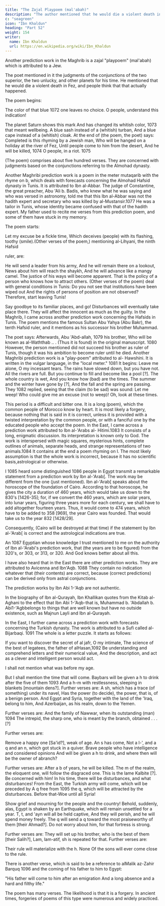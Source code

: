 ```yaml
---
title: "The Zajal Playpoem (mal'abah)"
description: "The author mentioned that he would die a violent death in Fez, and people think that that actually happened"
c: "seagreen"
icon: "Ibn Khaldun"
heading: "Part 52"
weight: 154
writer:
  name: Ibn Khaldun
  url: https://en.wikipedia.org/wiki/Ibn_Khaldun
---
```



Another prediction work in the Maghrib is a zajal "playpoem" (mal'abah) <!-- 1071 --> which is attributed to a Jew. 

The poet mentioned in it the judgments of the conjunctions of the two superior, the two unlucky, and other
planets for his time. He mentioned that he would die a violent death in Fez, and people think that that actually happened. 

The poem begins:

The color of that blue 1072 one leaves no choice. O people, understand this indication! 

The planet Saturn shows this mark
And has changed its whitish color, 1073 that meant wellbeing.
A blue sash instead of a (whitish) turban,
And a blue cape instead of a (whitish) cloak.
At the end of (the poem, the poet) says:
Completed is this rhyming by a Jewish man,
Who will be hanged on a holiday at the river of Fez,
Until people come to him from the desert,
And he will be killed, 1074 O people, in a riot. 1075

(The poem) comprises about five hundred verses. They are concerned with judgments based on the conjunctions referring to the Almohad dynasty.

Another Maghribi prediction work is a poem in the meter mutaqarib with the rhyme on b, which deals with forecasts concerning the Almohad Hafsid dynasty in Tunis. It is attributed to Ibn al-Abbar. The judge of Constantine, the great preacher,
Abu 'Ali b. Badis, <!-- 1076 --> who knew what he was saying and who was versed in astronomy, told me that this Ibn al-Abbar was not the hadith expert and secretary who was killed by al-Mustansir.1077 He was a tailor in Tunis, whose identity became confused with that of the hadith expert. My father used to recite me verses
from this prediction poem, and some of them have stuck in my memory. 

The poem starts:

Let my excuse be a fickle time,
Which deceives (people) with its flashing, toothy (smile).(Other verses of the poem,) mentioning al-Lihyani, the ninth Hafsid
<!-- 1078 --> ruler, are:

He will send a leader from his army,
And he will remain there on a lookout,
News about him will reach the shaykh,
And he will advance like a mangy camel.
The justice of his ways will become apparent.
That is the policy of a person who knows how to attract others.
(Other verses of the poem) deal with general conditions in Tunis:
Do you not see that institutions have been wiped out
And the rights of persons of position are not observed?
Therefore, start leaving Tunis!

Say goodbye to its familiar places, and go!
Disturbances will eventually take place there.
They will affect the innocent as much as the guilty.
In the Maghrib, I came across another prediction work concerning the
Hafsids in Tunis. The poem mentions the famous Sultan Abu Yahya (Abu Bakr), the
tenth Hafsid ruler, and it mentions as his successor his brother Muhammad. 

The poet says:
Afterwards, Abu 'Abd-allah, 1079 his brother,
Who will be known as al-Waththab .. .
(Thus it is found) in the original manuscript. 1080 However, the person
mentioned did not succeed his brother as ruler of Tunis, though it was his ambition
to become ruler until he died.
Another Maghribi prediction work is a "play-poem" attributed to al-
Hawshini. It is written in the vulgar language, in the "local meter." 1081 It begins:
Leave me alone, O my incessant tears.
The rains have slowed down, but you have not.
All the rivers are full.
But you continue to fill and become like a pool [?].
The whole country is wet,
And you know how (bad) are the times.
The summer and the winter have gone by [?],
And the fall and the spring are passing.
They 1082 replied, seeing that the claim (to be sad) was sound:
Let me weep! Who could give me an excuse (not to weep)!
Oh, look at these times.

This period is a difficult and bitter one.
It is a long (poem), which the common people of Morocco know by heart. It
is most likely a forgery, because nothing that is said in it is correct, unless it is
provided with a twisted interpretation by the common people, or with a fanciful one
by the educated people who accept the poem.
In the East, I came across a prediction work attributed to Ibn al-'Arabs al-
Hitimi.1083 It consists of a long, enigmatic discussion. Its interpretation is known
only to God. The work is interspersed with magic squares, mysterious hints,
complete outlines of animals, separate heads, and strange representations of two
animals.1084 It contains at the end a poem rhyming on l. The most likely
assumption is that the whole work is incorrect, because it has no scientific basis,astrological or otherwise.

I 1085 heard some distinguished 1086 people in Egypt transmit a remarkable statement from a prediction work by Ibn al-'Arab[. The work may be different from the one (just mentioned). Ibn al-'Arab[ speaks about the horoscope of the foundation
of Cairo. According to that horoscope, he gives the city a duration of 460 years, which would take us down to the 830's [1426-35]; for, if we convert the 460 years, which are solar years, into lunar years, figuring three years more for each century,
we shall have to add altogether fourteen years. Thus, it would come to 474 years, which have to be added to 358 [969], the year Cairo was founded. That would take us to the year 832 [1428/29]. 

Consequently, (Cairo will be destroyed at that time) if the statement by Ibn al-'Arab[ is correct and the astrological indications are true.

An 1087 Egyptian whose knowledge I trust mentioned to me on the authority of Ibn al-'Arabi's prediction work, that (the years are to be figured) from the 320's, or 303, or 313, or 320. And God knows better about all this.

I have also heard that in the East there are other prediction works. They are attributed to Avicenna and Ibn'Aqb. 1088 They contain no indication whatever that (their contents) are correct, because (correct predictions) can be derived only from astral conjunctions.

The <!-- 1089 --> prediction works by Ibn Abi 1-'Aqb are not authentic. 

In the biography of Ibn al-Qurayah, Ibn Khallikan quotes from the Kitab al-Aghani to the effect that Ibn Abi 1-'Aqb-that is, Muhammad b. 'Abdallah b. Abi1-'Agbbelongs to things that are well known but have no outside existence, such as Majnun Layli and Ibn al-Qurayah. <!-- 1090 And God knows better. -->

In the East, I further came across a prediction work with forecasts concerning the Turkish dynasty. The work is attributed to a Sufi called al-Bijarbaqi. 1091 The whole is a letter puzzle. It starts as follows:

If you want to discover the secret of al jafr, O my intimate, The science of the best of legatees, the father of alHasan,1092
Be understanding and comprehend letters and their numerical value, And the description, and act as a clever and intelligent person would act.

I shall not mention what was before my age.

But I shall mention the time that will come.
Baybars will be given a h to drink after the five of them 1093
And a h-m with restlessness, sleeping in blankets [mountain dens?].
Further verses are:
A sh, which has a trace (of something) under its navel,
Has the power (to decide), the power, that is, of a benign person.
And Egypt and Syria, together with the land of the 'Iraq, belong to him,
And Azerbaijan, as his realm, down to the Yemen.

Further verses are:
And the family of Nawwar, when its outstanding (man) 1094
The intrepid, the sharp one, who is meant by the branch, obtained . . . [?]

Further verses are:

Remove a happy one [Sa'id?], weak of age. An s has come,
Not a l-', and a q and an n, which got stuck in a quiver.
Brave people who have intelligence and considered opinions
And will be given a h to drink, and where then will be the owner of abranch?

Further verses are:
After a b of years, he will be killed.
The m of the realm, the eloquent one, will follow the disgraced one.
This is the lame Kalbite [?]. Be concerned with him!
In his time, there will be disturbances, and what disturbances!
From the East, the Turkish army will come, which will be preceded by
A q free from 1095 the q, which will be attracted by the disturbances.
Before that-Woe until all Syria!

Show grief and mourning for the people and the country!
Behold, suddenly, alas, Egypt is shaken by an
Earthquake, which will remain unsettled for a year.
T, t, and 'ayn will all be held captive,
And they will perish, and he will spend money freely.
The q will send a q toward the most praiseworthy of them [their Ahmad?].
Do not worry about him, for that fortress is strong.

Further verses are:
They will set up his brother, who is the best of them [their Salih?], Lam, lam-atif, sh is repeated for that.
Further verses are: 

Their rule will materialize with the h. None
Of the sons will ever come close to the rule.

There is another verse, which is said to be a reference to alMalik az-Zahir Barquq 1096 and the coming of his father to him to Egypt:

"His father will come to him after an emigration And a long absence and a hard and filthy life."

The poem has many verses. The likelihood is that it is a forgery. In ancient times, forgeries of poems of this type were numerous and widely practiced. 


